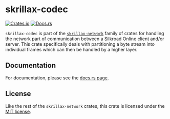 # skrillax-codec

[![Crates.io](https://img.shields.io/crates/v/skrillax-codec.svg)](https://crates.io/crates/skrillax-codec)
[![Docs.rs](https://docs.rs/skrillax-codec/badge.svg)](https://docs.rs/skrillax-codec)

`skrillax-codec` is part of the [`skrillax-network`](https://git.eternalwings.de/tim/skrillax-network) family of
crates for handling the network part of communication between a Silkroad Online client and/or server. This crate
specifically deals with partitioning a byte stream into individual frames which can then be handled by a higher layer.

## Documentation

For documentation, please see the [docs.rs page](https://docs.rs/skrillax-codec).

## License

Like the rest of the `skrillax-network` crates, this crate is licensed under the [MIT license](../../LICENSE).